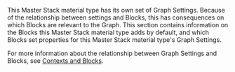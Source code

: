 This Master Stack material type has its own set of Graph Settings. Because of the relationship between settings and Blocks, this has consequences on which Blocks are relevant to the Graph. This section contains information on the Blocks this Master Stack material type adds by default, and which Blocks set properties for this Master Stack material type's Graph Settings.

For more information about the relationship between Graph Settings and Blocks, see [Contexts and Blocks](../understand-shader-graph-in-hdrp.md).
